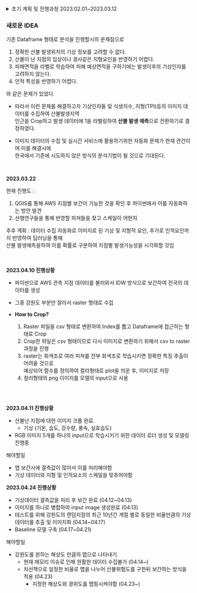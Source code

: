 <details>
<summary> 초기 계획 및 진행과정 2023.02.01~2023.03.12 </summary>
<div markdown="1">       

# Forecasting-the-risk-of-forest-fires
## 산불 위험도 예측을 통한 정보제공 서비스
[2023-1] Capstone Project @SJU

project term 2023.02.01~

## 기상인자와 **인간인자**를 반영한 산불 위험도 예측

- 전국 데이터를 바탕으로 학습을 진행한 뒤 행정구역별(읍면동)로 나누어 위험도 표시

- 며칠전간의 기상적 데이터를 바탕으로 ~~한시간 뒤~~ 전국의 산불 위험도가 어떻게 될 것이다.
  - 일단은 현시점의 위험도 예측
  - 성능 나올시에 기상청에서 제공하는 데이터를 통한 n시간 뒤 위험도 예측

- 각 지역적 특성을 반영하기 위해 자연적 데이터 및 기상데이터 정규화 진행
  - 행정구역별인 이유 : 소방서와 같은 요인은 행정구역별이 더 의미있음.
  
- 웹 사이트 구현

## 데이터

- 산불피해대장 ( 2001 ~ 2022 )
- 기상 데이터 → ASOS + AWS
- 인적 데이터 → 소방서, 등산로, 대도시 인접도
- 자연적 데이터 → TPI, 임업도

## 정규화
정규화의 이유 -> 지역 별로 다른 기상적 특성을 가지고 있기 때문
- 산불발생지역별 정규화(Aws 기준 정규화)
- 전체기상데이터 정규화

## 결측치 처리 - (상대습도, 실효습도, 강수량, 풍속, 기온)
1. 가장 인접한 관측소에서 데이터 끌어오기
2. 거리가 30km 이상이면 그 지역의 연간 월평균으로 채우기 
3. 데이터 특성상 월 평균이 의미가 적을 수 있음 - 추가 결측치 처리방안 필요
  - 이동평균으로 결측값 채우기
  - 보간법으로 NAN 처리 후 사전관찰 방지를 위해 이전의 데이터 사용하기

## 모델링
- 분류기반모델 -> Randomforest/Catboost

## Process
1. AWS, ASOS Raw 데이터 수집 → 시계열
2. 데이터 윈도우 추가 (4일)
3. 실효습도 피처 추가
4. 섬은 drop
5. AWS(기상인자), ASOS(상대습도) 지점별 이동평균으로 결측값 채우기
6. 정규화 진행 여부
    1. 정규화 미진행
        1. 임상도 포함 데이터(4922개)
        2. 임상도 미포함 데이터
    2. 지점별 정규화 진행
        1. 임상도 포함 데이터(4922개)
        2. 임상도 미포함 데이터
<br><br>
<aside>
💡 1st goal : 기상인자만으로 진행
<br>
</aside>

<aside>
💡 2nd goal : 기상인자에 지형적특성(임상도) 반영
<br>
</aside>

<aside>
💡 final goal : 기상인자 + 지형적특성 + 인적특성
<br>
</aside>
</div>
</details>

### 새로운 IDEA

기존 Dataframe 형태로 분석을 진행할시의 문제점으로

1. 정확한 산불 발생위치의 기상 정보를 고려할 수 없다.
2. 산불이 난 지점의 임상이나 경사같은 지형요인을 반영하기 어렵다.
3. 피해면적을 라벨로 학습하여 피해 예상면적을 구하기에는 발생이후의 기상인자를 고려하지 않는다.
4. 인적 특성을 반영하기 어렵다.

와 같은 문제가 있었다.

- 따라서 이런 문제를 해결하고자 기상인자들 및 식생지수, 지형(TPI)등의 이미지 데이터를 수집하여 산불발생지역 
<br>인근을 Crop하고 발생 데이터에 1을 라벨링하여 **산불 발생 예측**으로 전환하기로 결정하였다. 

- 이미지 데이터의 수집 및 실시간 서비스에 활용하기위한 자동화 문제가 현재 관건이며 이를 해결시에 <br>
한국에서 기존에 시도하지 않은 방식의 분석기법이 될 것으로 기대된다.
<br>

**2023.03.22**
<br>

현재 진행도 :
  1. QGIS를 통해 AWS 지점별 보간이 가능한 것을 확인 후 파이썬에서 이를 자동화하는 방안 발견
  2. 선행연구들을 통해 반영할 피쳐들을 찾고 스케일이 어떤지 

추후 계획 : 데이터 수집 자동화로 이미지로 된 기상 및 지형적 요인, 추가로 인적요인까지 반영하여 딥러닝을 통해 <br>
산불 발생예측을하여 이를 확률로 구분하여 지점별 발생가능성을 시각화할 것임

<br><br>
**2023.04.10 진행상황**
- 파이썬으로 AWS 관측 지점 데이터를 불러와서 IDW 방식으로 보간하여 전국의 데이터를 생성
- 그중 강원도 부분만 잘라서 raster 형태로 수집

- <b>How to Crop?</b>
  1. Raster 파일을 csv 형태로 변환하여 Index를 뽑고 Dataframe에 접근하는 형태로 Crop 
  2. Crop한 파일은 csv 형태이므로 다시 이미지로 변환하기 위해서 csv to raster 과정을 진행 
  3. raster는 회색조로 여러 피쳐를 전부 회색조로 학습시키면 정확한 특징 추출이 어려울 것으로<br> 예상되어 함수를 정의하여 컬라형태로 plot을 띄운 후, 이미지로 저장 
  4. 컬러형태의 png 이미지를 모델의 input으로 사용 <br>

<br><br>

**2023.04.11 진행상황**
- 산불난 지점에 대한 이미지 크롭 완료. 
  - 기상 (기온, 습도, 강수량, 풍속, 실효습도)
- RGB 이미지 5개를 하나의 input으로 학습시키기 위한 데이터 로더 생성 및 모델링 진행중

해야할일
- 맵 보간시에 결측값이 많아서 이를 처리해야함
- 기상 데이터와 지형 및 인적요소의 스케일을 맞추어야함

**2023.04.24 진행상황**
- 기상데이터 결측값을 처리 후 보간 완료 (04.12~04.13)
- 이미지를 하나로 병합하여 input image 생성완료 (04.13)
- 테스트를 위해 강원도의 랜덤지점의 최근 10년간 계절 별로 동일한 비율만큼의 기상데이터를 추출 및 이미지화 (04.14~04.17)
- Baseline 모델 구축 (04.17~04.21)

해야할일
- 강원도를 원하는 해상도 만큼의 맵으로 나타내기 
  - 현재 메모리 이슈로 인해 원활한 데이터 수집불가 (04.14~)
  - 차선책으로 일정한 비율로 맵을 나누어 산불위험도를 구한뒤 보간하는 방식을 적용 (04.23)
      - 지정한 해상도와 경위도를 맵핑시켜야함 (04.23~)
